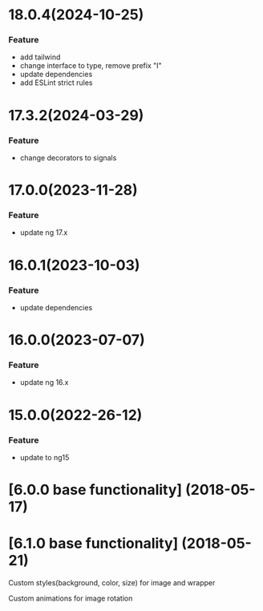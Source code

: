 # 18.0.4(2024-10-25)

### Feature

-   add tailwind
-   change interface to type, remove prefix "I"
-   update dependencies
-   add ESLint strict rules

# 17.3.2(2024-03-29)

### Feature

-   change decorators to signals

<a name="17.0.0"></a>

# 17.0.0(2023-11-28)

### Feature

-   update ng 17.x

<a name="17.0.0"></a>

# 16.0.1(2023-10-03)

### Feature

-   update dependencies

# 16.0.0(2023-07-07)

### Feature

-   update ng 16.x

<a name="16.0.0"></a>

# 15.0.0(2022-26-12)

### Feature

-   update to ng15

<a name="15.0.0"></a>

<a name="6.0.0"></a>

# [6.0.0 base functionality] (2018-05-17)

<a name="6.1.0"></a>

# [6.1.0 base functionality] (2018-05-21)

<p>Custom styles(background, color, size) for image and wrapper</p>
<p>Custom animations for image rotation</p>
